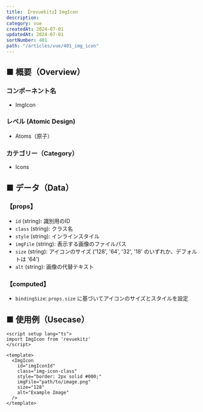 ```yaml
---
title: 【revuekitz】ImgIcon
description:
category: vue
createdAt: 2024-07-01
updatedAt: 2024-07-01
sortNumber: 401
path: "/articles/vue/401_img_icon"
---
```


<nuxt-content-wrapper>

## ■ 概要（Overview）
### コンポーネント名
- ImgIcon

### レベル (Atomic Design)
-  Atoms（原子）

### カテゴリー（Category）
- Icons

## ■ データ（Data）

### 【props】
- `id` (string): 識別用のID
- `class` (string): クラス名
- `style` (string): インラインスタイル
- `imgFile` (string): 表示する画像のファイルパス
- `size` (string): アイコンのサイズ ('128', '64', '32', '18' のいずれか、デフォルトは '64')
- `alt` (string): 画像の代替テキスト

### 【computed】
- `bindingSize`: `props.size` に基づいてアイコンのサイズとスタイルを設定

## ■ 使用例（Usecase）
```vue
<script setup lang="ts">
import ImgIcon from 'revuekitz'
</script>

<template>
  <ImgIcon
    id="imgIconId"
    class="img-icon-class"
    style="border: 2px solid #000;"
    imgFile="path/to/image.png"
    size="128"
    alt="Example Image"
  />
</template>

```

</nuxt-content-wrapper>